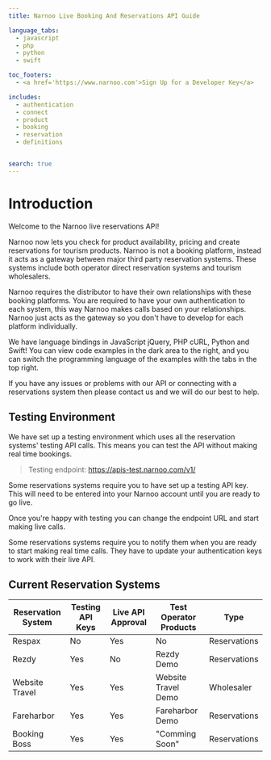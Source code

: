 ```yaml
---
title: Narnoo Live Booking And Reservations API Guide

language_tabs:
  - javascript
  - php
  - python
  - swift

toc_footers:
  - <a href='https://www.narnoo.com'>Sign Up for a Developer Key</a>

includes:
  - authentication
  - connect
  - product
  - booking
  - reservation
  - definitions


search: true
---
```


# Introduction

Welcome to the Narnoo live reservations API!

Narnoo now lets you check for product availability, pricing and create reservations for tourism products. Narnoo is not a booking platform, instead it acts as a gateway between major third party reservation systems. These systems include both operator direct reservation systems and tourism wholesalers.

Narnoo requires the distributor to have their own relationships with these booking platforms. You are required to have your own authentication to each system, this way Narnoo makes calls based on your relationships. Narnoo just acts as the gateway so you don't have to develop for each platform individually.

We have language bindings in JavaScript jQuery, PHP cURL, Python and Swift! You can view code examples in the dark area to the right, and you can switch the programming language of the examples with the tabs in the top right.

If you have any issues or problems with our API or connecting with a reservations system then please contact us and we will do our best to help.

## Testing Environment

We have set up a testing environment which uses all the reservation systems' testing API calls. This means you can test the API without making real time bookings.

> Testing endpoint: https://apis-test.narnoo.com/v1/

<aside class="notice">
Some reservations systems require you to have set up a testing API key. This will need to be entered into your Narnoo account until you are ready to go live.
</aside>

Once you're happy with testing you can change the endpoint URL and start making live calls.

<aside class="notice">
Some reservations systems require you to notify them when you are ready to start making real time calls. They have to update your authentication keys to work with their live API.
</aside>

## Current Reservation Systems

Reservation System | Testing API Keys | Live API Approval | Test Operator Products | Type
--------- | ------- |  ----------- |  ----------- |  -----------
Respax | No | Yes | No | Reservations
Rezdy | Yes | No | Rezdy Demo | Reservations
Website Travel | Yes | Yes | Website Travel Demo | Wholesaler
Fareharbor | Yes | Yes | Fareharbor Demo | Reservations
Booking Boss | Yes | Yes | "Comming Soon" | Reservations
